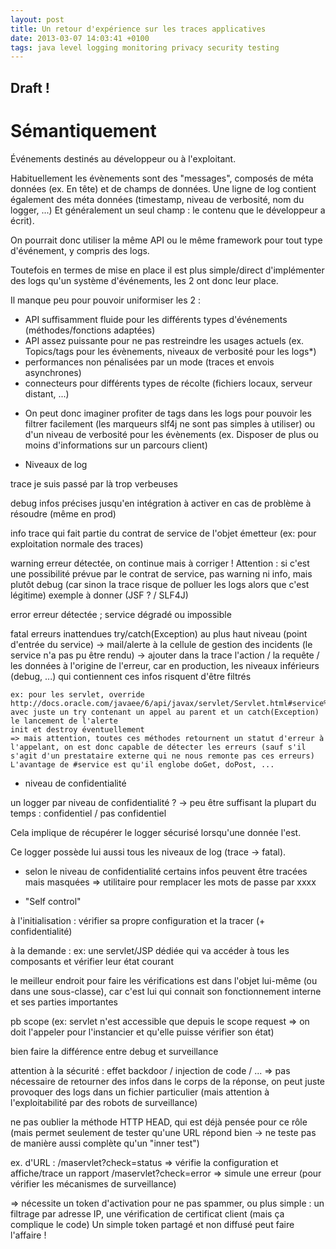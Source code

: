 ```yaml
---
layout: post
title: Un retour d'expérience sur les traces applicatives
date: 2013-03-07 14:03:41 +0100
tags: java level logging monitoring privacy security testing
---
```

## Draft !

# Sémantiquement

Événements destinés au développeur ou à l'exploitant.

Habituellement les évènements sont des "messages", composés de méta données (ex. En tête) et de champs de données. Une ligne de log contient également des méta données (timestamp, niveau de verbosité, nom du logger, ...) Et généralement un seul champ : le contenu que le développeur a écrit).

On pourrait donc utiliser la même API ou le même framework pour tout type d'événement, y compris des logs.

Toutefois en termes de mise en place il est plus simple/direct d'implémenter des logs qu'un système d'événements, les 2 ont donc leur place.

Il manque peu pour pouvoir uniformiser les 2 :
- API suffisamment fluide pour les différents types d'événements (méthodes/fonctions adaptées)
- API assez puissante pour ne pas restreindre les usages actuels (ex. Topics/tags pour les évènements, niveaux de verbosité pour les logs*)
- performances non pénalisées par un mode (traces et envois asynchrones)
- connecteurs pour différents types de récolte (fichiers locaux, serveur distant, ...)

* On peut donc imaginer profiter de tags dans les logs pour pouvoir les filtrer facilement (les marqueurs slf4j ne sont pas simples à utiliser) ou d'un niveau de verbosité pour les évènements (ex. Disposer de plus ou moins d'informations sur un parcours client)

+ Niveaux de log

trace
je suis passé par là
trop verbeuses

debug
infos précises jusqu'en intégration
à activer en cas de problème à résoudre (même en prod)

info
trace qui fait partie du contrat de service de l'objet émetteur (ex: pour exploitation normale des traces)

warning
erreur détectée, on continue mais à corriger !
Attention : si c'est une possibilité prévue par le contrat de service, pas warning ni info, mais plutôt debug (car sinon la trace risque de polluer les logs alors que c'est légitime)
exemple à donner (JSF ? / SLF4J)

error
erreur détectée ; service dégradé ou impossible

fatal
erreurs inattendues try/catch(Exception) au plus haut niveau (point d'entrée du service)
    -> mail/alerte à la cellule de gestion des incidents (le service n'a pas pu être rendu)
    -> ajouter dans la trace l'action / la requête / les données à l'origine de l'erreur, car en production, les niveaux inférieurs (debug, ...) qui contiennent ces infos risquent d'être filtrés


    ex: pour les servlet, override http://docs.oracle.com/javaee/6/api/javax/servlet/Servlet.html#service%28javax.servlet.ServletRequest,%20javax.servlet.ServletResponse%29 avec juste un try contenant un appel au parent et un catch(Exception) le lancement de l'alerte
    init et destroy éventuellement
    => mais attention, toutes ces méthodes retournent un statut d'erreur à l'appelant, on est donc capable de détecter les erreurs (sauf s'il s'agit d'un prestataire externe qui ne nous remonte pas ces erreurs)
    L'avantage de #service est qu'il englobe doGet, doPost, ...


+ niveau de confidentialité

un logger par niveau de confidentialité ?
-> peu être suffisant la plupart du temps : confidentiel / pas confidentiel

Cela implique de récupérer le logger sécurisé lorsqu'une donnée l'est.

Ce logger possède lui aussi tous les niveaux de log (trace -> fatal).


+ selon le niveau de confidentialité certains infos peuvent être tracées mais masquées
=> utilitaire pour remplacer les mots de passe par xxxx




+ "Self control"

à l'initialisation : vérifier sa propre configuration et la tracer (+ confidentialité)

à la demande : ex: une servlet/JSP dédiée qui va accéder à tous les composants et vérifier leur état courant

le meilleur endroit pour faire les vérifications est dans l'objet lui-même (ou dans une sous-classe), car c'est lui qui connait son fonctionnement interne et ses parties importantes

pb scope (ex: servlet n'est accessible que depuis le scope request => on doit l'appeler pour l'instancier et qu'elle puisse vérifier son état)

bien faire la différence entre debug et surveillance

attention à la sécurité : effet backdoor / injection de code / ...
=> pas nécessaire de retourner des infos dans le corps de la réponse, on peut juste provoquer des logs dans un fichier particulier (mais attention à l'exploitabilité par des robots de surveillance)

ne pas oublier la méthode HTTP HEAD, qui est déjà pensée pour ce rôle (mais permet seulement de tester qu'une URL répond bien -> ne teste pas de manière aussi complète qu'un "inner test")

ex. d'URL : /maservlet?check=status => vérifie la configuration et affiche/trace un rapport
            /maservlet?check=error => simule une erreur (pour vérifier les mécanismes de surveillance)

=> nécessite un token d'activation pour ne pas spammer, ou plus simple : un filtrage par adresse IP, une vérification de certificat client (mais ça complique le code)
Un simple token partagé et non diffusé peut faire l'affaire !
